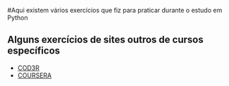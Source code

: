 #Aqui existem vários exercícios que fiz para praticar durante o estudo em Python

## Alguns exercícios de sites outros de cursos específicos

* [COD3R](https://github.com/leonardolginfo/Exercicios_python_org/tree/main/Cod3r-Python)
* [COURSERA](https://github.com/leonardolginfo/Exercicios_python_org/tree/main/Coursera)
